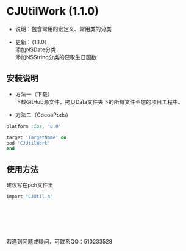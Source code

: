 # CJUtilWork (1.1.0)

- 说明：包含常用的宏定义、常用类的分类

- 更新：（1.1.0）</br>
添加NSDate分类</br>
添加NSString分类的获取生日函数

## 安装说明

- 方法一（下载）</br>
下载GitHub源文件，拷贝Data文件夹下的所有文件至您的项目工程中。

- 方法二（CocoaPods）</br>
```ruby
platform :ios, '8.0'

target 'TargetName' do
pod 'CJUtilWork'
end
```

## 使用方法
建议写在pch文件里
```objective-c
import "CJUtil.h"
```
</br></br></br></br></br>
若遇到问题或疑问，可联系QQ：510233528
